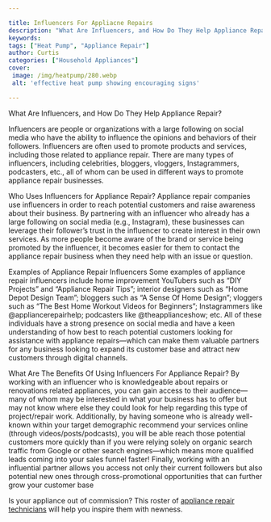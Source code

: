 ```yaml
---

title: Influencers For Appliacne Repairs
description: "What Are Influencers, and How Do They Help Appliance Repair?...continue on"
keywords: 
tags: ["Heat Pump", "Appliance Repair"]
author: Curtis
categories: ["Household Appliances"]
cover: 
 image: /img/heatpump/280.webp
 alt: 'effective heat pump showing encouraging signs'

---
```


What Are Influencers, and How Do They Help Appliance Repair?

Influencers are people or organizations with a large following on social media who have the ability to influence the opinions and behaviors of their followers. Influencers are often used to promote products and services, including those related to appliance repair. There are many types of influencers, including celebrities, bloggers, vloggers, Instagrammers, podcasters, etc., all of whom can be used in different ways to promote appliance repair businesses. 

Who Uses Influencers for Appliance Repair? 
Appliance repair companies use influencers in order to reach potential customers and raise awareness about their business. By partnering with an influencer who already has a large following on social media (e.g., Instagram), these businesses can leverage their follower’s trust in the influencer to create interest in their own services. As more people become aware of the brand or service being promoted by the influencer, it becomes easier for them to contact the appliance repair business when they need help with an issue or question. 

Examples of Appliance Repair Influencers 
Some examples of appliance repair influencers include home improvement YouTubers such as “DIY Projects” and “Appliance Repair Tips”; interior designers such as “Home Depot Design Team”; bloggers such as “A Sense Of Home Design”; vloggers such as “The Best Home Workout Videos for Beginners”; Instagrammers like @appliancerepairhelp; podcasters like @theapplianceshow; etc. All of these individuals have a strong presence on social media and have a keen understanding of how best to reach potential customers looking for assistance with appliance repairs—which can make them valuable partners for any business looking to expand its customer base and attract new customers through digital channels. 

What Are The Benefits Of Using Influencers For Appliance Repair? 
By working with an influencer who is knowledgeable about repairs or renovations related appliances, you can gain access to their audience—many of whom may be interested in what your business has to offer but may not know where else they could look for help regarding this type of project/repair work. Additionally, by having someone who is already well-known within your target demographic recommend your services online (through videos/posts/podcasts), you will be able reach those potential customers more quickly than if you were relying solely on organic search traffic from Google or other search engines—which means more qualified leads coming into your sales funnel faster! Finally, working with an influential partner allows you access not only their current followers but also potential new ones through cross-promotional opportunities that can further grow your customer base

Is your appliance out of commission? This roster of <a href="/pages/appliance-repair-technicians/">appliance repair technicians</a> will help you inspire them with newness.